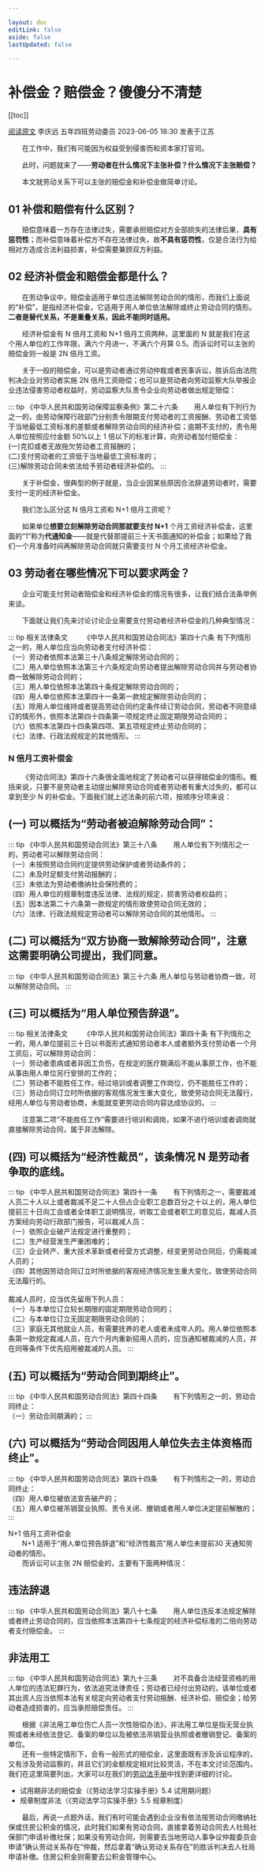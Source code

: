 ```yaml
---

layout: doc
editLink: false
aside: false
lastUpdated: false

---
```


# 补偿金？赔偿金？傻傻分不清楚

[[toc]]

[阅读原文](https://mp.weixin.qq.com/s/qs6vSui5T3N_f-pvTJatjg) 李庆远  五年四班劳动委员 2023-06-05 18:30   发表于江苏

&emsp;&emsp;在工作中，我们有可能因为权益受到侵害而和资本家打官司。<br>

&emsp;&emsp;此时，问题就来了——**劳动者在什么情况下主张补偿？什么情况下主张赔偿？**<br>

&emsp;&emsp;本文就劳动关系下可以主张的赔偿金和补偿金做简单讨论。

## 01 补偿和赔偿有什么区别？

&emsp;&emsp;赔偿意味着一方存在法律过失，需要承担赔偿对方全部损失的法律后果，**具有惩罚性**；而补偿意味着补偿方不存在法律过失，故**不具有惩罚性**，仅是合法行为给相对方造成合法利益损害，补偿需要兼顾双方利益。

## 02 经济补偿金和赔偿金都是什么？

&emsp;&emsp;在劳动争议中，赔偿金适用于单位违法解除劳动合同的情形，而我们上面说的“补偿”，是指经济补偿金，它适用于用人单位依法解除或终止劳动合同的情形。**二者是替代关系，不是重叠关系，因此不能同时适用。**<br>

&emsp;&emsp;经济补偿金有 N 倍月工资和 N+1 倍月工资两种，这里面的 N 就是我们在这个用人单位的工作年限，满六个月进一，不满六个月算 0.5。而诉讼时可以主张的赔偿金则一般是 2N 倍月工资。<br>

&emsp;&emsp;关于一般的赔偿金，可以是劳动者通过劳动仲裁或者民事诉讼，胜诉后由法院判决企业对劳动者实施 2N 倍月工资赔偿；也可以是劳动者向劳动监察大队举报企业违法侵害劳动者权益时，劳动监察大队责令企业向劳动者做出规定赔偿：

::: tip 《中华人民共和国劳动保障监察条例》第二十六条
&emsp;&emsp;用人单位有下列行为之一的，由劳动保障行政部门分别责令限期支付劳动者的工资报酬、劳动者工资低于当地最低工资标准的差额或者解除劳动合同的经济补偿；逾期不支付的，责令用人单位按照应付金额 50%以上 1 倍以下的标准计算，向劳动者加付赔偿金：<br>(一)克扣或者无故拖欠劳动者工资报酬的；<br>(二)支付劳动者的工资低于当地最低工资标准的；<br>(三)解除劳动合同未依法给予劳动者经济补偿的。
:::

&emsp;&emsp;关于补偿金，很典型的例子就是，当企业因某些原因合法辞退劳动者时，需要支付一定的经济补偿金。<br>

&emsp;&emsp;我们怎么区分这 N 倍月工资和 N+1 倍月工资呢？<br>

&emsp;&emsp;如果单位**想要立刻解除劳动合同那就要支付 N+1** 个月工资经济补偿金，这里面的“1”称为**代通知金**——就是代替那提前三十天书面通知的补偿金；如果给了我们一个月准备时间再解除劳动合同就只需要支付 N 个月工资经济补偿金。

## 03 劳动者在哪些情况下可以要求两金？

&emsp;&emsp;企业可能支付劳动者赔偿金和经济补偿金的情况有很多，让我们结合法条举例来谈。<br>

&emsp;&emsp;下面就让我们先来讨论讨论企业需要支付劳动者经济补偿金的几种典型情况：

::: tip 相关法律条文
&emsp;&emsp;《中华人民共和国劳动合同法》第四十六条 有下列情形之一的，用人单位应当向劳动者支付经济补偿：<br>（一）劳动者依照本法第三十八条规定解除劳动合同的；<br>（二）用人单位依照本法第三十六条规定向劳动者提出解除劳动合同并与劳动者协商一致解除劳动合同的；<br>（三）用人单位依照本法第四十条规定解除劳动合同的；<br>（四）用人单位依照本法第四十一条第一款规定解除劳动合同的；<br>（五）除用人单位维持或者提高劳动合同约定条件续订劳动合同，劳动者不同意续订的情形外，依照本法第四十四条第一项规定终止固定期限劳动合同的；<br>（六）依照本法第四十四条第四项、第五项规定终止劳动合同的；<br>（七）法律、行政法规规定的其他情形。
:::

### N 倍月工资补偿金

&emsp;&emsp;《劳动合同法》第四十六条很全面地规定了劳动者可以获得赔偿金的情形。概括来说，只要不是劳动者主动提出解除劳动合同或者劳动者有重大过失的，都可以拿到至少 N 的补偿金。下面我们就上述法条的前六项，按顺序分项来说：

## (一) 可以概括为“劳动者被迫解除劳动合同”：

::: tip 《中华人民共和国劳动合同法》第三十八条
&emsp;&emsp;用人单位有下列情形之一的，劳动者可以解除劳动合同：<br>
（一）未按照劳动合同约定提供劳动保护或者劳动条件的；<br>
（二）未及时足额支付劳动报酬的；<br>
（三）未依法为劳动者缴纳社会保险费的；<br>
（四）用人单位的规章制度违反法律、法规的规定，损害劳动者权益的；<br>
（五）因本法第二十六条第一款规定的情形致使劳动合同无效的；<br>
（六）法律、行政法规规定劳动者可以解除劳动合同的其他情形。
:::

## (二) 可以概括为“双方协商一致解除劳动合同”，注意这需要明确公司提出，我们同意。

::: tip 《中华人民共和国劳动合同法》第三十六条
用人单位与劳动者协商一致，可以解除劳动合同。
:::

## (三) 可以概括为“用人单位预告辞退”。

::: tip 相关法律条文
&emsp;&emsp;《中华人民共和国劳动合同法》第四十条 有下列情形之一的，用人单位提前三十日以书面形式通知劳动者本人或者额外支付劳动者一个月工资后，可以解除劳动合同：<br>
（一）劳动者患病或者非因工负伤，在规定的医疗期满后不能从事原工作，也不能从事由用人单位另行安排的工作的；<br>
（二）劳动者不能胜任工作，经过培训或者调整工作岗位，仍不能胜任工作的；<br>
（三）劳动合同订立时所依据的客观情况发生重大变化，致使劳动合同无法履行，经用人单位与劳动者协商，未能就变更劳动合同内容达成协议的。
:::

&emsp;&emsp;注意第二项“不能胜任工作”需要进行培训和调岗，如果不进行培训或者调岗就直接解除劳动合同，属于非法解除。

## (四) 可以概括为“经济性裁员”，该条情况 N 是劳动者争取的底线。

::: tip 《中华人民共和国劳动合同法》第四十一条
&emsp;&emsp;有下列情形之一，需要裁减人员二十人以上或者裁减不足二十人但占企业职工总数百分之十以上的，用人单位提前三十日向工会或者全体职工说明情况，听取工会或者职工的意见后，裁减人员方案经向劳动行政部门报告，可以裁减人员：<br>（一）依照企业破产法规定进行重整的；<br>
（二）生产经营发生严重困难的；<br>
（三）企业转产、重大技术革新或者经营方式调整，经变更劳动合同后，仍需裁减人员的；<br>
（四）其他因劳动合同订立时所依据的客观经济情况发生重大变化，致使劳动合同无法履行的。<br><br>
裁减人员时，应当优先留用下列人员：<br>
（一）与本单位订立较长期限的固定期限劳动合同的；<br>
（二）与本单位订立无固定期限劳动合同的；<br>
（三）家庭无其他就业人员，有需要抚养的老人或者未成年人的。用人单位依照本条第一款规定裁减人员，在六个月内重新招用人员的，应当通知被裁减的人员，并在同等条件下优先招用被裁减的人员。
:::

## (五) 可以概括为“劳动合同到期终止”。

::: tip 《中华人民共和国劳动合同法》第四十四条
&emsp;&emsp;有下列情形之一的，劳动合同终止：<br>
（一）劳动合同期满的；
:::

## (六) 可以概括为“劳动合同因用人单位失去主体资格而终止”。

::: tip 《中华人民共和国劳动合同法》第四十四条
&emsp;&emsp;有下列情形之一的，劳动合同终止：<br>
（四）用人单位被依法宣告破产的；<br>
（五）用人单位被吊销营业执照、责令关闭、撤销或者用人单位决定提前解散的；
:::

N+1 倍月工资补偿金<br>
&emsp;&emsp;N+1 适用于“用人单位预告辞退”和“经济性裁员”用人单位未提前30 天通知劳动者的情形。<br>
&emsp;&emsp;而诉讼可以主张 2N 赔偿金的，主要有下面两种情况：

## 违法辞退

::: tip 《中华人民共和国劳动合同法》第八十七条
&emsp;&emsp;用人单位违反本法规定解除或者终止劳动合同的，应当依照本法第四十七条规定的经济补偿标准的二倍向劳动者支付赔偿金。
:::

## 非法用工

::: tip 《中华人民共和国劳动合同法》第九十三条
&emsp;&emsp;对不具备合法经营资格的用人单位的违法犯罪行为，依法追究法律责任；劳动者已经付出劳动的，该单位或者其出资人应当依照本法有关规定向劳动者支付劳动报酬、经济补偿、赔偿金；给劳动者造成损害的，应当承担赔偿责任。
:::

&emsp;&emsp;根据《非法用工单位伤亡人员一次性赔偿办法》，非法用工单位是指无营业执照或者未经依法登记、备案的单位以及被依法吊销营业执照或者撤销登记、备案的单位。<br>
&emsp;&emsp;还有一些特定情形下，会有一般形式的赔偿金，这里面既有涉及诉讼程序的，又有涉及劳动监察的，并且它们的金额规定相对比较灵活，不在本文讨论范围内，我们在这里简要列出，大家可以在我们的[劳动法手册](https://www.kdocs.cn/l/ciTRryeB4vWq)中找到更详细的讨论。<br>

* 试用期非法的赔偿金（《劳动法学习实操手册》5.4 试用期问题）
* 规章制度非法（《劳动法学习实操手册》5.5 规章制度）

&emsp;&emsp;最后，再说一点题外话，我们有时可能会遇到企业没有依法按劳动合同缴纳社保或住房公积金的情况，此时我们如果有劳动合同，直接拿着劳动合同去人社局社保部门申请补缴社保；如果没有劳动合同，则需要去当地劳动人事争议仲裁委员会申请“确认劳动关系存在”仲裁，然后拿着“确认劳动关系存在”的胜诉判决去人社局申请补缴。住房公积金则需要去公积金管理中心。
